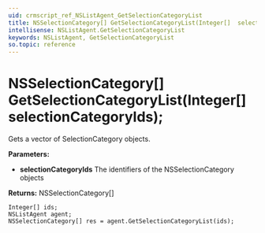 ```yaml
---
uid: crmscript_ref_NSListAgent_GetSelectionCategoryList
title: NSSelectionCategory[] GetSelectionCategoryList(Integer[]  selectionCategoryIds);
intellisense: NSListAgent.GetSelectionCategoryList
keywords: NSListAgent, GetSelectionCategoryList
so.topic: reference
---
```


# NSSelectionCategory[] GetSelectionCategoryList(Integer[]  selectionCategoryIds);

Gets a vector of SelectionCategory objects.

**Parameters:**
 - **selectionCategoryIds** The identifiers of the NSSelectionCategory objects

**Returns:** NSSelectionCategory[]

```crmscript
Integer[] ids;
NSListAgent agent;
NSSelectionCategory[] res = agent.GetSelectionCategoryList(ids);
```


